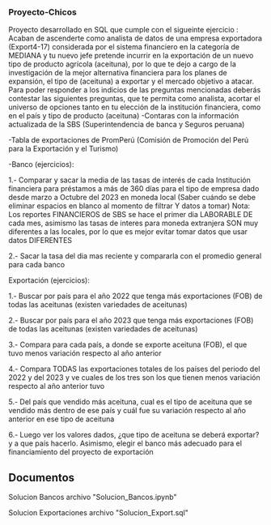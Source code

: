 ### Proyecto-Chicos
Proyecto desarrollado en SQL que cumple con el sigueinte ejercicio :
Acaban de ascenderte como analista de datos de una empresa exportadora (Export4-17) considerada por el sistema financiero en la categoría de MEDIANA y tu nuevo jefe pretende incurrir en la exportación de un nuevo tipo de producto agrícola (aceituna), por lo que te dejo a cargo de la investigación de la mejor alternativa financiera para los planes de expansión, el tipo de (aceituna) a exportar y el mercado objetivo a atacar. Para poder responder a los indicios de las preguntas mencionadas deberás contestar las siguientes preguntas, que te permita como analista, acortar el universo de opciones tanto en tu elección de la institución financiera, como en el país y tipo de producto (aceituna) 
-Contaras con la información actualizada de la SBS (Superintendencia de banca y Seguros peruana)

-Tabla de exportaciones de PromPerú (Comisión de Promoción del Perú para la Exportación y el Turismo)

-Banco (ejercicios): 

1.- Comparar y sacar la media de las tasas de interés de cada Institución financiera para préstamos a más de 360 días para el tipo de empresa dado desde marzo a Octubre del 2023 en moneda local (Saber cuándo se debe eliminar espacios en blanco al momento de filtrar Y datos a tomar)
Nota: Los reportes FINANCIEROS de SBS se hace el primer dia LABORABLE DE cada mes, asimismo las tasas de interes para moneda extranjera SON muy diferentes a las locales, por lo que es mejor evitar tomar datos que usar datos DIFERENTES

2.- Sacar la tasa del dia mas reciente y compararla con el promedio general para cada banco

Exportación (ejercicios):

1.- Buscar por país para el año 2022 que tenga más exportaciones (FOB) de todas las aceitunas (existen variedades de aceitunas)

2.- Buscar por país para el año 2023 que tenga más exportaciones (FOB) de todas las aceitunas (existen variedades de aceitunas)

3.- Compara para cada país, a donde se exporte aceituna (FOB), el que tuvo menos variación respecto al año anterior

4.- Compara TODAS las exportaciones totales de los países del periodo del 2022 y del 2023 y ve cuales de los tres son los que tienen menos variación respecto al año anterior tuvo

5.- Del país que vendido más aceituna, cual es el tipo de aceituna que se vendido más dentro de ese país y cuál fue su variación respecto al año anterior en ese tipo de aceituna 

6.- Luego ver los valores dados, ¿que tipo de aceituna se deberá exportar? y a que país hacerlo. Asimismo, elegir el banco más adecuado para el financiamiento del proyecto de exportación

## Documentos 
Solucion Bancos archivo "Solucion_Bancos.ipynb"

Solucion Exportaciones archivo "Solucion_Export.sql"

